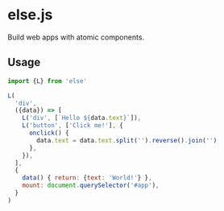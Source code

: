 # else.js

Build web apps with atomic components.

## Usage

```js
import {L} from 'else'

L(
  'div',
  ({data}) => [
    L('div', [`Hello ${data.text}`]),
    L('button', ['Click me!'], {
      onclick() {
        data.text = data.text.split('').reverse().join('')
      },
    }),
  ],
  {
    data() { return: {text: 'World!'} },
    mount: document.querySelector('#app'),
  }
)
```

